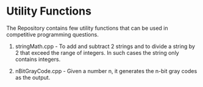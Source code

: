 # Utility Functions

The Repository contains few utility functions that can be used in competitive programming questions.

1. stringMath.cpp - To add and subtract 2 strings and to divide a string by 2 that exceed the range of integers. In such cases the string only contains integers.

2. nBitGrayCode.cpp - Given a number n, it generates the n-bit gray codes as the output.  